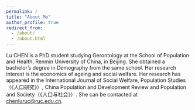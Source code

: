 ```yaml
---
permalink: /
title: "About Me"
author_profile: true
redirect_from: 
  - /about/
  - /about.html
---
```


Lu CHEN is a PhD student studying Gerontology at the School of Population and Health, Renmin University of China, in Beijing. She obtained a bachelor’s degree in Demography from the same school. Her research interest is the economics of ageing and social welfare. Her research has appeared in the International Journal of Social Welfare, Population Studies（《人口研究》）, China Population and Development Review and Population and Society（《人口与社会》）. She can be contacted at chenluruc@ruc.edu.cn.
